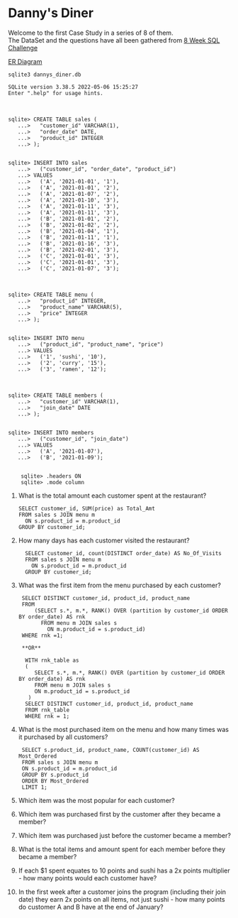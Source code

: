 # Danny's Diner
Welcome to the first Case Study in a series of 8 of them. </br>
The DataSet and the questions have all been gathered from [8 Week SQL Challenge](https://8weeksqlchallenge.com/case-study-1/)


[ER Diagram](https://dbdiagram.io/d/62a2d15c92b33b4f51393775)

    sqlite3 dannys_diner.db
    
    SQLite version 3.38.5 2022-05-06 15:25:27
    Enter ".help" for usage hints.
    
</br>
    
    sqlite> CREATE TABLE sales (
       ...>   "customer_id" VARCHAR(1),
       ...>   "order_date" DATE,
       ...>   "product_id" INTEGER
       ...> );


    sqlite> INSERT INTO sales
       ...>   ("customer_id", "order_date", "product_id")
       ...> VALUES
       ...>   ('A', '2021-01-01', '1'),
       ...>   ('A', '2021-01-01', '2'),
       ...>   ('A', '2021-01-07', '2'),
       ...>   ('A', '2021-01-10', '3'),
       ...>   ('A', '2021-01-11', '3'),
       ...>   ('A', '2021-01-11', '3'),
       ...>   ('B', '2021-01-01', '2'),
       ...>   ('B', '2021-01-02', '2'),
       ...>   ('B', '2021-01-04', '1'),
       ...>   ('B', '2021-01-11', '1'),
       ...>   ('B', '2021-01-16', '3'),
       ...>   ('B', '2021-02-01', '3'),
       ...>   ('C', '2021-01-01', '3'),
       ...>   ('C', '2021-01-01', '3'),
       ...>   ('C', '2021-01-07', '3');
       
</br>

    sqlite> CREATE TABLE menu (
       ...>   "product_id" INTEGER,
       ...>   "product_name" VARCHAR(5),
       ...>   "price" INTEGER
       ...> );
       
       
    sqlite> INSERT INTO menu
       ...>   ("product_id", "product_name", "price")
       ...> VALUES
       ...>   ('1', 'sushi', '10'),
       ...>   ('2', 'curry', '15'),
       ...>   ('3', 'ramen', '12');
       
</br>

    sqlite> CREATE TABLE members (
       ...>   "customer_id" VARCHAR(1),
       ...>   "join_date" DATE
       ...> );
       
       
    sqlite> INSERT INTO members
       ...>   ("customer_id", "join_date")
       ...> VALUES
       ...>   ('A', '2021-01-07'),
       ...>   ('B', '2021-01-09');


        sqlite> .headers ON
        sqlite> .mode column

1. What is the total amount each customer spent at the restaurant?
       
       SELECT customer_id, SUM(price) as Total_Amt
       FROM sales s JOIN menu m
         ON s.product_id = m.product_id
       GROUP BY customer_id;


2. How many days has each customer visited the restaurant?

         SELECT customer_id, count(DISTINCT order_date) AS No_Of_Visits
         FROM sales s JOIN menu m
           ON s.product_id = m.product_id
         GROUP BY customer_id;
           

3. What was the first item from the menu purchased by each customer?
        
        SELECT DISTINCT customer_id, product_id, product_name 
        FROM 
            (SELECT s.*, m.*, RANK() OVER (partition by customer_id ORDER BY order_date) AS rnk 
              FROM menu m JOIN sales s 
                ON m.product_id = s.product_id) 
        WHERE rnk =1;
        
        **OR**
        
         WITH rnk_table as 
         (
            SELECT s.*, m.*, RANK() OVER (partition by customer_id ORDER BY order_date) AS rnk
            FROM menu m JOIN sales s
            ON m.product_id = s.product_id
          )
         SELECT DISTINCT customer_id, product_id, product_name
         FROM rnk_table
         WHERE rnk = 1;

4. What is the most purchased item on the menu and how many times was it purchased by all customers?

        SELECT s.product_id, product_name, COUNT(customer_id) AS Most_Ordered
        FROM sales s JOIN menu m
        ON s.product_id = m.product_id
        GROUP BY s.product_id
        ORDER BY Most_Ordered
        LIMIT 1;


5. Which item was the most popular for each customer?

   


6. Which item was purchased first by the customer after they became a member?

        



7. Which item was purchased just before the customer became a member?




8. What is the total items and amount spent for each member before they became a member?

9. If each $1 spent equates to 10 points and sushi has a 2x points multiplier - how many points would each customer have?

10. In the first week after a customer joins the program (including their join date) they earn 2x points on all items, not just sushi - how many points do customer A and B have at the end of January?
